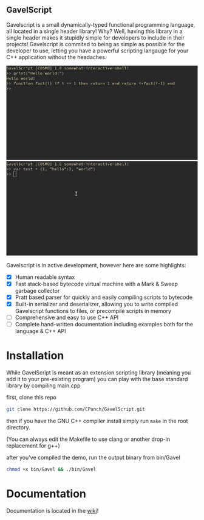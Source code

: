 ## GavelScript
Gavelscript is a small dynamically-typed functional programming language, all located in a single header library! Why? Well, having this library in a single header makes it stupidly simple for developers to include in their projects! Gavelscript is commited to being as simple as possible for the developer to use, letting you have a powerful scripting langauge for your C++ application without the headaches.

<p align="center">
    <img src="https://github.com/CPunch/GavelScript/raw/master/pics/demo.gif" style="max-width:100%;">
    <img src="https://github.com/CPunch/GavelScript/raw/master/pics/demo2.gif" style="max-width:100%;">
</p>

Gavelscript is in active development, however here are some highlights:
- [X] Human readable syntax
- [X] Fast stack-based bytecode virtual machine with a Mark & Sweep garbage collector
- [X] Pratt based parser for quickly and easily compiling scripts to bytecode
- [X] Built-in serializer and deserializer, allowing you to write compiled Gavelscript functions to files, or precompile scripts in memory
- [ ] Comprehensive and easy to use C++ API
- [ ] Complete hand-written documentation including examples both for the language & C++ API

# Installation
While GavelScript is meant as an extension scripting library (meaning you add it to your pre-existing program) you can play with the base standard library by compiling main.cpp

first, clone this repo

```bash
git clone https://github.com/CPunch/GavelScript.git
```

then if you have the GNU C++ compiler install simply run `make` in the root directory. 

(You can always edit the Makefile to use clang or another drop-in replacement for g++)

after you've compiled the demo, run the output binary from bin/Gavel

```bash
chmod +x bin/Gavel && ./bin/Gavel
```

# Documentation
Documentation is located in the [wiki](../../wiki/About)! 